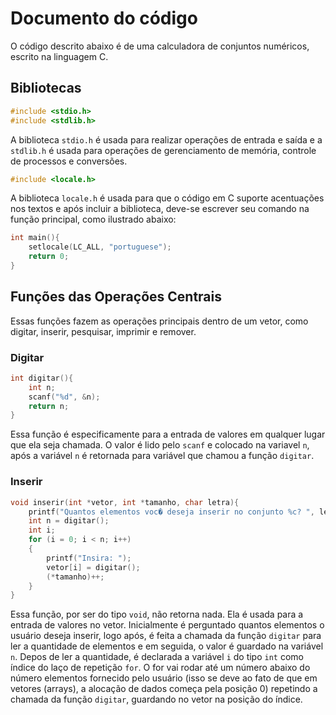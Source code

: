 # Documento do código

O código descrito abaixo é de uma calculadora de conjuntos numéricos, escrito na linguagem C.

## Bibliotecas

``` c
#include <stdio.h>
#include <stdlib.h>
```
A biblioteca `stdio.h` é usada para realizar operações de entrada e saída e a `stdlib.h` é usada para operações de gerenciamento de memória, controle de processos e conversões.

```c
#include <locale.h>
```
A biblioteca `locale.h` é usada para que o código em C suporte acentuações nos textos e após incluir a biblioteca, deve-se escrever seu comando na função principal, como ilustrado abaixo: 

```c
int main(){
    setlocale(LC_ALL, "portuguese");
    return 0;
}
```
## Funções das Operações Centrais 

Essas funções fazem as operações principais dentro de um vetor, como digitar, inserir, pesquisar, imprimir e remover.

### Digitar

```c
int digitar(){
    int n;
    scanf("%d", &n);
    return n;
}
```

Essa função é especificamente para a entrada de valores em qualquer lugar que ela seja chamada. O valor é lido pelo `scanf` e colocado na variavel `n`, após a variável `n` é retornada para variável que chamou a função `digitar`.

### Inserir

```c
void inserir(int *vetor, int *tamanho, char letra){
    printf("Quantos elementos voc� deseja inserir no conjunto %c? ", letra);
    int n = digitar();
    int i;
    for (i = 0; i < n; i++)
    {
        printf("Insira: ");
        vetor[i] = digitar();
        (*tamanho)++;
    }
}
```

Essa função, por ser do tipo `void`, não retorna nada. Ela é usada para a entrada de valores no vetor. Inicialmente é perguntado quantos elementos o usuário deseja inserir, logo após, é feita a chamada da função `digitar` para ler a quantidade de elementos e em seguida, o valor é guardado na variável `n`. Depos de ler a quantidade, é declarada a variável `i` do tipo `int` como índice do laço de repetição `for`. O for vai rodar até um número abaixo do número elementos fornecido pelo usuário (isso se deve ao fato de que em vetores (arrays), a alocação de dados começa pela posição 0) repetindo a chamada da função `digitar`, guardando no vetor na posição do índice.